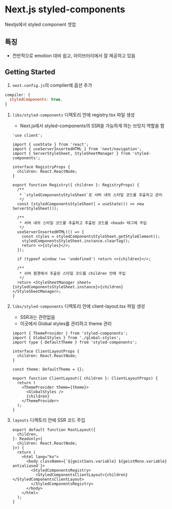 # Next.js styled-components

Nextjs에서 styled component 셋업

## 특징

- 전반적으로 emotion 대비 쉽고, 라이브러리에서 잘 제공하고 있음

## Getting Started

1. `next.config.js`의 compiler에 옵션 추가

  ```js
  compiler: {
    styledComponents: true,
  }
  ```

1. `libs/styled-components` 디렉토리 안에 registry.tsx 파일 생성

     - Next.js에서 styled-components의 SSR을 가능하게 하는 브릿지 역할을 함

    ```tsx
    'use client';

    import { useState } from 'react';
    import { useServerInsertedHTML } from 'next/navigation';
    import { ServerStyleSheet, StyleSheetManager } from 'styled-components';

    interface RegistryProps {
      children: React.ReactNode;
    }

    export function Registry({ children }: RegistryProps) {
      /**
       * `styledComponentsStyleSheet`로 서버 내의 스타일 코드를 추출히고 관리
       */
      const [styledComponentsStyleSheet] = useState(() => new ServerStyleSheet());

      /**
       * 서버 내의 스타일 코드를 추출하고 추출된 코드를 <head> 태그에 주입
       */
      useServerInsertedHTML(() => {
        const styles = styledComponentsStyleSheet.getStyleElement();
        styledComponentsStyleSheet.instance.clearTag();
        return <>{styles}</>;
      });

      if (typeof window !== 'undefined') return <>{children}</>;

      /**
       * 서버 환경에서 추출된 스타일 코드를 children 안에 주입
       */
      return <StyleSheetManager sheet={styledComponentsStyleSheet.instance}>{children}</StyleSheetManager>;
    }
    ```

2. `libs/styled-components` 디렉토리 안에 client-layout.tsx 파일 생성

    - SSR과는 관련없음
    - 이곳에서 Global styles를 관리하고 theme 관리

    ```tsx
    import { ThemeProvider } from 'styled-components';
    import { GlobalStyles } from './global-styles';
    import type { DefaultTheme } from 'styled-components';

    interface ClientLayoutProps {
      children: React.ReactNode;
    }

    const theme: DefaultTheme = {};

    export function ClientLayout({ children }: ClientLayoutProps) {
      return (
        <ThemeProvider theme={theme}>
          <GlobalStyles />
          {children}
        </ThemeProvider>
      );
    }
    ```

3. `layouts` 디렉토리 안에 SSR 코드 주입

    ```tsx
    export default function RootLayout({
      children,
    }: Readonly<{
      children: React.ReactNode;
    }>) {
      return (
        <html lang="ko">
          <body className={`${geistSans.variable} ${geistMono.variable} antialiased`}>
            <StyledComponentsRegistry>
              <StyledComponentsClientLayout>{children}</StyledComponentsClientLayout>
            </StyledComponentsRegistry>
          </body>
        </html>
      );
    }
    ```